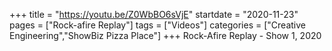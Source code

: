 +++
title = "https://youtu.be/Z0WbBO6sVjE"
startdate = "2020-11-23"
pages = ["Rock-afire Replay"]
tags = ["Videos"]
categories = ["Creative Engineering","ShowBiz Pizza Place"]
+++
Rock-Afire Replay - Show 1, 2020
